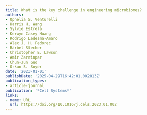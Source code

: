 ```yaml
---
title: What is the key challenge in engineering microbiomes?
authors:
- Ophelia S. Venturelli
- Harris H. Wang
- Sylvie Estrela
- Kerwyn Casey Huang
- Rodrigo Ledesma‐Amaro
- Alex J. H. Fedorec
- Bärbel Stecher
- Christopher E. Lawson
- Amir Zarrinpar
- Chun‐Jun Guo
- Orkun S. Soyer
date: '2023-01-01'
publishDate: '2025-04-29T16:42:01.002813Z'
publication_types:
- article-journal
publication: '*Cell Systems*'
links:
- name: URL
  url: https://doi.org/10.1016/j.cels.2023.01.002
---
```


